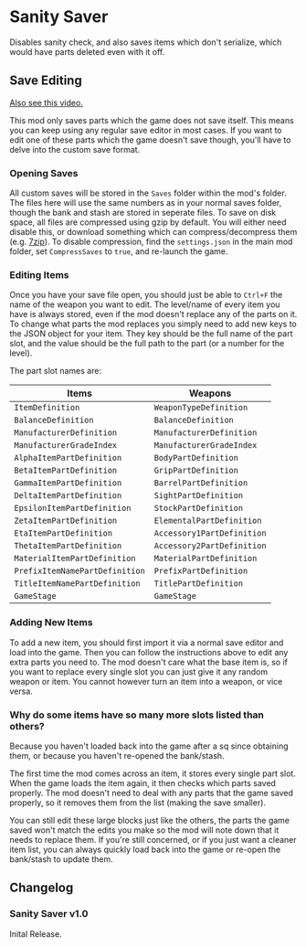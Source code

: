 # Sanity Saver
Disables sanity check, and also saves items which don't serialize, which would have parts deleted
even with it off.

## Save Editing
[Also see this video.](https://youtu.be/wfLRjE9m1XQ)

This mod only saves parts which the game does not save itself. This means you can keep using any
regular save editor in most cases. If you want to edit one of these parts which the game doesn't
save though, you'll have to delve into the custom save format.

### Opening Saves
All custom saves will be stored in the `Saves` folder within the mod's folder. The files here will
use the same numbers as in your normal saves folder, though the bank and stash are stored in
seperate files. To save on disk space, all files are compressed using gzip by default. You will
either need disable this, or download something which can compress/decompress them (e.g. 
[7zip](https://www.7-zip.org/)). To disable compression, find the `settings.json` in the main mod
folder, set `CompressSaves` to `true`, and re-launch the game.

### Editing Items
Once you have your save file open, you should just be able to `Ctrl+F` the name of the weapon you
want to edit. The level/name of every item you have is always stored, even if the mod doesn't
replace any of the parts on it. To change what parts the mod replaces you simply need to add new
keys to the JSON object for your item. They key should be the full name of the part slot, and the
value should be the full path to the part (or a number for the level).

The part slot names are:

Items                          | Weapons
-------------------------------|---------------------------
`ItemDefinition`               | `WeaponTypeDefinition`
`BalanceDefinition`            | `BalanceDefinition`
`ManufacturerDefinition`       | `ManufacturerDefinition`
`ManufacturerGradeIndex`       | `ManufacturerGradeIndex`
`AlphaItemPartDefinition`      | `BodyPartDefinition`
`BetaItemPartDefinition`       | `GripPartDefinition`
`GammaItemPartDefinition`      | `BarrelPartDefinition`
`DeltaItemPartDefinition`      | `SightPartDefinition`
`EpsilonItemPartDefinition`    | `StockPartDefinition`
`ZetaItemPartDefinition`       | `ElementalPartDefinition`
`EtaItemPartDefinition`        | `Accessory1PartDefinition`
`ThetaItemPartDefinition`      | `Accessory2PartDefinition`
`MaterialItemPartDefinition`   | `MaterialPartDefinition`
`PrefixItemNamePartDefinition` | `PrefixPartDefinition`
`TitleItemNamePartDefinition`  | `TitlePartDefinition`
`GameStage`                    | `GameStage`

### Adding New Items
To add a new item, you should first import it via a normal save editor and load into the game. Then
you can follow the instructions above to edit any extra parts you need to. The mod doesn't care what
the base item is, so if you want to replace every single slot you can just give it any random weapon
or item. You cannot however turn an item into a weapon, or vice versa.

### Why do some items have so many more slots listed than others?
Because you haven't loaded back into the game after a sq since obtaining them, or because you
haven't re-opened the bank/stash.

The first time the mod comes across an item, it stores every single part slot. When the game loads
the item again, it then checks which parts saved properly. The mod doesn't need to deal with any
parts that the game saved properly, so it removes them from the list (making the save smaller).

You can still edit these large blocks just like the others, the parts the game saved won't match the
edits you make so the mod will note down that it needs to replace them. If you're still concerned,
or if you just want a cleaner item list, you can always quickly load back into the game or re-open
the bank/stash to update them.

## Changelog

### Sanity Saver v1.0
Inital Release.
